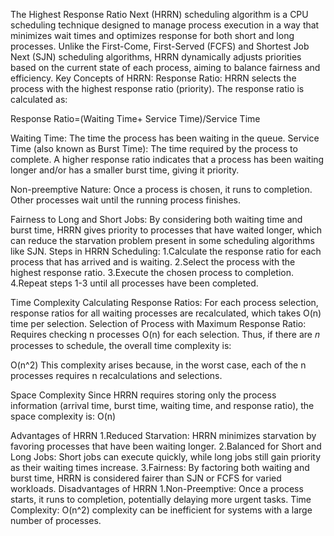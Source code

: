The Highest Response Ratio Next (HRRN) scheduling algorithm is a CPU scheduling technique designed to manage process execution in a way that minimizes wait times and optimizes response for both short and long processes. Unlike the First-Come, First-Served (FCFS) and Shortest Job Next (SJN) scheduling algorithms, HRRN dynamically adjusts priorities based on the current state of each process, aiming to balance fairness and efficiency.
Key Concepts of HRRN:
Response Ratio: HRRN selects the process with the highest response ratio (priority). The response ratio is calculated as:

Response Ratio=(Waiting Time+ Service Time)/Service Time

Waiting Time: The time the process has been waiting in the queue.
Service Time (also known as Burst Time): The time required by the process to complete.
A higher response ratio indicates that a process has been waiting longer and/or has a smaller burst time, giving it priority.

Non-preemptive Nature: Once a process is chosen, it runs to completion. Other processes wait until the running process finishes.

Fairness to Long and Short Jobs: By considering both waiting time and burst time, HRRN gives priority to processes that have waited longer, which can reduce the starvation problem present in some scheduling algorithms like SJN.
Steps in HRRN Scheduling:
1.Calculate the response ratio for each process that has arrived and is waiting.
2.Select the process with the highest response ratio.
3.Execute the chosen process to completion.
4.Repeat steps 1-3 until all processes have been completed.

Time Complexity
Calculating Response Ratios: For each process selection, response ratios for all waiting processes are recalculated, which takes 
O(n) time per selection.
Selection of Process with Maximum Response Ratio: Requires checking n processes
O(n) for each selection.
Thus, if there are 𝑛 processes to schedule, the overall time complexity is:

O(n^2)
This complexity arises because, in the worst case, each of the n processes requires n recalculations and selections.


Space Complexity
Since HRRN requires storing only the process information (arrival time, burst time, waiting time, and response ratio), the space complexity is:
O(n)


Advantages of HRRN
1.Reduced Starvation: HRRN minimizes starvation by favoring processes that have been waiting longer.
2.Balanced for Short and Long Jobs: Short jobs can execute quickly, while long jobs still gain priority as their waiting times increase.
3.Fairness: By factoring both waiting and burst time, HRRN is considered fairer than SJN or FCFS for varied workloads.
Disadvantages of HRRN
1.Non-Preemptive: Once a process starts, it runs to completion, potentially delaying more urgent tasks.
Time Complexity: O(n^2) complexity can be inefficient for systems with a large number of processes.
